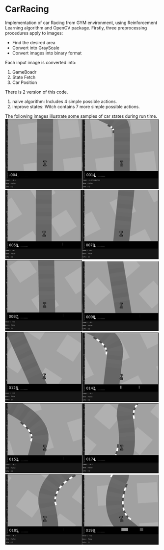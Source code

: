 # CarRacing
Implementation of car Racing from GYM environment, using Reinforcement Learning algorithm and OpenCV package.
Firstly, three preprocessing procedures apply to images:
- Find the desired area
- Convert into GrayScale
- Convert images into binary format

Each input image is converted into: 
1. GameBoadr 
2. State Fetch 
3. Car Position

There is 2 version of this code.
1. naive algorithm: Includes 4 simple possible actions.
2. improve states: Witch contains 7 more simple possible actions. 

The following images illustrate some samples of car states during run time.
<img src="https://github.com/mahsaghn/RL_CarRacing_GYM/blob/master/RunTime/1.png" width=250><img src="https://github.com/mahsaghn/RL_CarRacing_GYM/blob/master/RunTime/2.png" width=250><img src="https://github.com/mahsaghn/RL_CarRacing_GYM/blob/master/RunTime/3.png" width=250><img src="https://github.com/mahsaghn/RL_CarRacing_GYM/blob/master/RunTime/4.png" width=250><img src="https://github.com/mahsaghn/RL_CarRacing_GYM/blob/master/RunTime/5.png" width=250><img src="https://github.com/mahsaghn/RL_CarRacing_GYM/blob/master/RunTime/6.png" width=250><img src="https://github.com/mahsaghn/RL_CarRacing_GYM/blob/master/RunTime/7.png" width=250><img src="https://github.com/mahsaghn/RL_CarRacing_GYM/blob/master/RunTime/8.png" width=250><img src="https://github.com/mahsaghn/RL_CarRacing_GYM/blob/master/RunTime/9.png" width=250><img src="https://github.com/mahsaghn/RL_CarRacing_GYM/blob/master/RunTime/10.png" width=250><img src="https://github.com/mahsaghn/RL_CarRacing_GYM/blob/master/RunTime/11.png" width=250><img src="https://github.com/mahsaghn/RL_CarRacing_GYM/blob/master/RunTime/12.png" width=250>
